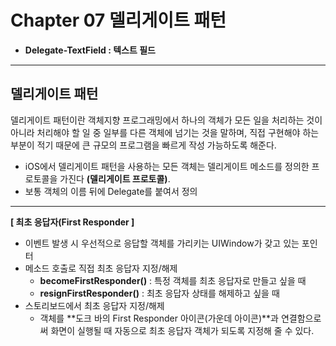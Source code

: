 # Chapter 07 델리게이트 패턴
- **Delegate-TextField : 텍스트 필드**

----
## 델리게이트 패턴
델리게이트 패턴이란 객체지향 프로그래밍에서 하나의 객체가 모든 일을 처리하는 것이 아니라 처리해야 할 일 중 일부를 다른 객체에 넘기는 것을 말하며, 직접 구현해야 하는 부분이 적기 때문에 큰 규모의 프로그램을 빠르게 작성 가능하도록 해준다.
- iOS에서 델리게이트 패턴을 사용하는 모든 객체는 델리게이트 메소드를 정의한 프로토콜을 가진다 **(델리게이트 프로토콜)**.
- 보통 객체의 이름 뒤에 Delegate를 붙여서 정의

----
**[ 최초 응답자(First Responder ]**
- 이벤트 발생 시 우선적으로 응답할 객체를 가리키는 UIWindow가 갖고 있는 포인터
- 메소드 호출로 직접 최초 응답자 지정/해제
  - **becomeFirstResponder()** : 특정 객체를 최초 응답자로 만들고 싶을 때
  - **resignFirstResponder()** : 최초 응답자 상태를 해제하고 싶을 때
- 스토리보드에서 최초 응답자 지정/해제
  - 객체를 **도크 바의 First Responder 아이콘(가운데 아이콘)**과 연결함으로써 화면이 실행될 때 자동으로 최초 응답자 객체가 되도록 지정해 줄 수 있다.
